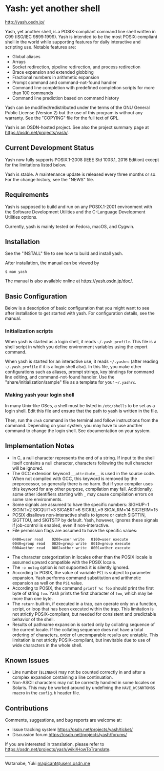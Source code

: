 Yash: yet another shell
=======================

http://yash.osdn.jp/


Yash, yet another shell, is a POSIX-compliant command line shell
written in C99 (ISO/IEC 9899:1999). Yash is intended to be the most
POSIX-compliant shell in the world while supporting features for daily
interactive and scripting use. Notable features are:

 * Global aliases
 * Arrays
 * Socket redirection, pipeline redirection, and process redirection
 * Brace expansion and extended globbing
 * Fractional numbers in arithmetic expansion
 * Prompt command and command-not-found handler
 * Command line completion with predefined completion scripts for more
   than 100 commands
 * Command line prediction based on command history

Yash can be modified/redistributed under the terms of the GNU General
Public License (Version 2) but the use of this program is without any
warranty. See the "COPYING" file for the full text of GPL.

Yash is an OSDN-hosted project. See also the project summary page at
<https://osdn.net/projects/yash/>.


## Current Development Status

Yash now fully supports POSIX.1-2008 (IEEE Std 1003.1, 2016 Edition)
except for the limitations listed below.

Yash is stable. A maintenance update is released every three months or
so. For the change history, see the "NEWS" file.


## Requirements

Yash is supposed to build and run on any POSIX.1-2001 environment with
the Software Development Utilities and the C-Language Development
Utilities options.

Currently, yash is mainly tested on Fedora, macOS, and Cygwin.


## Installation

See the "INSTALL" file to see how to build and install yash.

After installation, the manual can be viewed by

    $ man yash

The manual is also available online at <https://yash.osdn.jp/doc/>.


## Basic Configuration

Below is a description of basic configuration that you might want to
see after installation to get started with yash. For configuration
details, see the manual.

### Initialization scripts

When yash is started as a login shell, it reads `~/.yash_profile`. This
file is a shell script in which you define environment variables using
the export command.

When yash is started for an interactive use, it reads `~/.yashrc` (after
reading `~/.yash_profile` if it is a login shell also). In this file,
you make other configurations such as aliases, prompt strings, key
bindings for command line editing, and command-not-found handler.
Use the "share/initialization/sample" file as a template for your
`~/.yashrc`.

### Making yash your login shell

In many Unix-like OSes, a shell must be listed in `/etc/shells` to be
set as a login shell. Edit this file and ensure that the path to yash
is written in the file.

Then, run the `chsh` command in the terminal and follow instructions
from the command. Depending on your system, you may have to use
another command to change the login shell. See documentation on your
system.


## Implementation Notes

 * In C, a null character represents the end of a string. If input to
   the shell itself contains a null character, characters following
   the null character will be ignored.
 * The GCC extension keyword `__attribute__` is used in the source
   code. When not compiled with GCC, this keyword is removed by the
   preprocessor, so generally there is no harm. But if your compiler
   uses this keyword for any other purpose, compilation may fail.
   Additionally, some other identifiers starting with `_` may cause
   compilation errors on some rare environments.
 * Some signals are assumed to have the specific numbers:
     SIGHUP=1 SIGINT=2 SIGQUIT=3 SIGABRT=6
     SIGKILL=9 SIGALRM=14 SIGTERM=15
 * POSIX disallows non-interactive shells to ignore or catch SIGTTIN,
   SIGTTOU, and SIGTSTP by default. Yash, however, ignores these
   signals if job-control is enabled, even if non-interactive.
 * File permission flags are assumed to have the specific values:
   ```
   0400=user read    0200=user write   0100=user execute
   0040=group read   0020=group write  0010=group execute
   0004=other read   0002=other write  0001=other execute
   ```
 * The character categorization in locales other than the POSIX locale
   is assumed upward compatible with the POSIX locale.
 * The `-o nolog` option is not supported: it is silently ignored.
 * According to POSIX, the value of variable `PS1` is subject to
   parameter expansion. Yash performs command substitution and
   arithmetic expansion as well on the `PS1` value.
 * According to POSIX, the command `printf %c foo` should print the
   first byte of string `foo`. Yash prints the first character of
   `foo`, which may be more than one byte.
 * The `return` built-in, if executed in a trap, can operate only on a
   function, script, or loop that has been executed within the trap.
   This limitation is not strictly POSIX-compliant, but needed for
   consistent and predictable behavior of the shell.
 * Results of pathname expansion is sorted only by collating sequence
   of the current locale. If the collating sequence does not have a
   total ordering of characters, order of uncomparable results are
   unstable. This limitation is not strictly POSIX-compliant, but
   inevitable due to use of wide characters in the whole shell.


## Known Issues

 * Line number (`$LINENO`) may not be counted correctly in and after a
   complex expansion containing a line continuation.
 * Non-ASCII characters may not be correctly handled in some locales
   on Solaris. This may be worked around by undefining the
   `HAVE_WCSNRTOMBS` macro in the `config.h` header file.


## Contributions

Comments, suggestions, and bug reports are welcome at:

 * Issue tracking system
   <https://osdn.net/projects/yash/ticket/>
 * Discussion forum
   <https://osdn.net/projects/yash/forums/>

If you are interested in translation, please refer to
<https://osdn.net/projects/yash/wiki/HowToTranslate>.


----------------------
Watanabe, Yuki <magicant@users.osdn.me>
